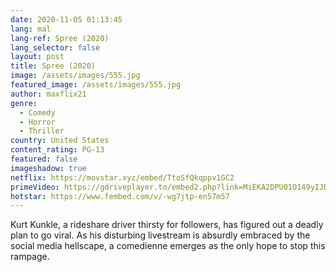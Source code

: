 ```yaml
---
date: 2020-11-05 01:13:45
lang: mal
lang-ref: Spree (2020)
lang_selector: false
layout: post
title: Spree (2020)
image: /assets/images/555.jpg
featured_image: /assets/images/555.jpg
author: maxflix21
genre:
  - Comedy
  - Horror
  - Thriller
country: United States
content_rating: PG-13
featured: false
imageshadow: true
netflix: https://movstar.xyz/embed/TtoSfQkqppv1GC2
primeVideo: https://gdriveplayer.to/embed2.php?link=MiEKA2DPU01O149yIJDeXAy59ic5NfzFUuhm4iH1%252Br%252BqLefjuuj2WIAFbTbYSu073Y2GhOCksPfKKjU5GwJTZyULNV1%252BLGzNzEMyvFDZcy0ff%252FoQuHfrOjt%252FVNiX7kydNv4wqFkpqlI0Q%252FdFET0uYSiPy3z1rXw%252F%252FB0a5Af8oCsy9TqoV5Bo0XMOJfqQVJNZU%253D
hotstar: https://www.fembed.com/v/-wg7jtp-en57m57
---
```

Kurt Kunkle, a rideshare driver thirsty for followers, has figured out a deadly plan to go viral. As his disturbing livestream is absurdly embraced by the social media hellscape, a comedienne emerges as the only hope to stop this rampage.